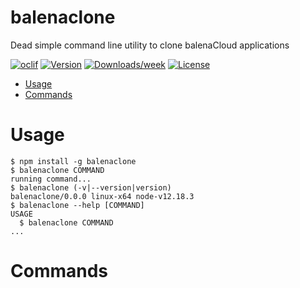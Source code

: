 balenaclone
===========

Dead simple command line utility to clone balenaCloud applications

[![oclif](https://img.shields.io/badge/cli-oclif-brightgreen.svg)](https://oclif.io)
[![Version](https://img.shields.io/npm/v/balenaclone.svg)](https://npmjs.org/package/balenaclone)
[![Downloads/week](https://img.shields.io/npm/dw/balenaclone.svg)](https://npmjs.org/package/balenaclone)
[![License](https://img.shields.io/npm/l/balenaclone.svg)](https://github.com/vipulgupta2048/balenaclone/blob/master/package.json)

<!-- toc -->
* [Usage](#usage)
* [Commands](#commands)
<!-- tocstop -->
# Usage
<!-- usage -->
```sh-session
$ npm install -g balenaclone
$ balenaclone COMMAND
running command...
$ balenaclone (-v|--version|version)
balenaclone/0.0.0 linux-x64 node-v12.18.3
$ balenaclone --help [COMMAND]
USAGE
  $ balenaclone COMMAND
...
```
<!-- usagestop -->
# Commands
<!-- commands -->

<!-- commandsstop -->
